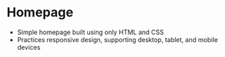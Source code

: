 # Homepage
- Simple homepage built using only HTML and CSS
- Practices responsive design, supporting desktop, tablet, and mobile devices